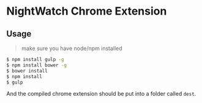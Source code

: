 # NightWatch Chrome Extension

## Usage

> make sure you have node/npm installed

```bash
$ npm install gulp -g
$ npm install bower -g
$ bower install
$ npm install
$ gulp
```

And the compiled chrome extension should be put into a folder called `dest`.
